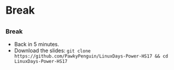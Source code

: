 # Break

## 

### Break

- Back in 5 minutes. 
- Download the slides:
    `git clone https://github.com/PawkyPenguin/LinuxDays-Power-HS17 && cd LinuxDays-Power-HS17`
